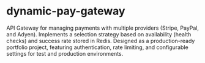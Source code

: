 # dynamic-pay-gateway
API Gateway for managing payments with multiple providers (Stripe, PayPal, and Adyen). Implements a selection strategy based on availability (health checks) and success rate stored in Redis. Designed as a production-ready portfolio project, featuring authentication, rate limiting, and configurable settings for test and production environments.
